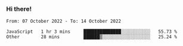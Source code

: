 ### Hi there!

<!--START_SECTION:waka-->

```text
From: 07 October 2022 - To: 14 October 2022

JavaScript   1 hr 3 mins     ██████████████░░░░░░░░░░░   55.73 %
Other        28 mins         ██████▒░░░░░░░░░░░░░░░░░░   25.24 %
```

<!--END_SECTION:waka-->
